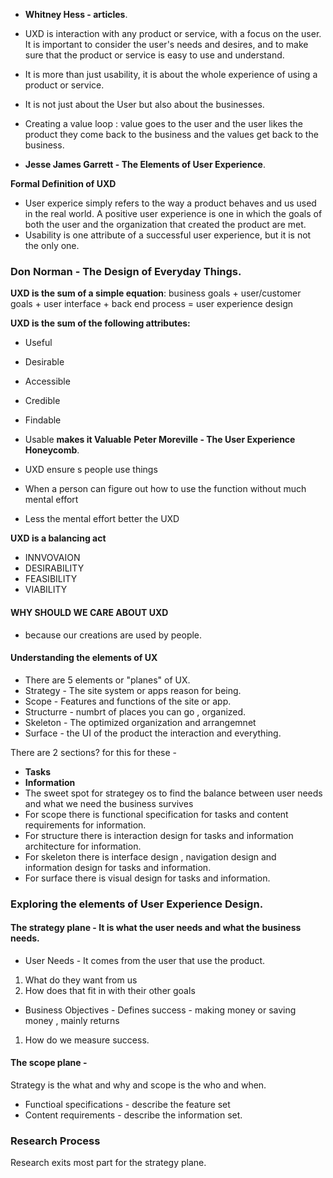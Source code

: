 - **Whitney Hess -  articles**.
- UXD is interaction with any product or service, with a focus on the user. It is important to consider the user's needs
and desires, and to make sure that the product or service is easy to use and understand.
- It is more than just usability, it is about the whole experience of using a product or service.
- It is not just about the User but also about the businesses.
- Creating a value loop : value goes to the user and the user likes the product they come back to the business and the values get back
to the business.

- **Jesse James Garrett - The Elements of User Experience**.

 **Formal Definition of UXD**
- User experice simply refers to the way a product behaves and us used in
the real world. A positive user experience is one in which the goals of
both the user and the organization that created the product are met.
- Usability is one attribute of a successful user experience, but it is not the only one.

### **Don Norman - The Design of Everyday Things**.

 **UXD is the sum of a simple equation**:
business goals + user/customer goals + user interface + back end process = user experience design

 **UXD is the sum of the following attributes:**
- Useful
- Desirable
- Accessible
- Credible
- Findable
- Usable
**makes it Valuable**
**Peter Moreville - The User Experience Honeycomb**.


- UXD ensure s people use things
- When a person can figure out how to use the function without much mental effort
- Less the mental effort better the UXD

 **UXD is a balancing act**
- INNVOVAION
- DESIRABILITY
- FEASIBILITY
- VIABILITY

#### **WHY SHOULD WE CARE ABOUT UXD**
- because our creations are used by people.


#### **Understanding the elements of UX**
- There are 5 elements or "planes" of UX.
- Strategy -  The site system or apps reason for being.
- Scope -  Features and functions of the site or app.
- Structurre - numbrt of places you can go , organized.
- Skeleton - The optimized organization and arrangemnet
- Surface - the UI of the product the interaction and everything.

There are 2 sections? for this for these -
- **Tasks**
- **Information**
- The sweet spot for strategey os to find the balance between user needs and what we need the business survives
- For scope there is functional specification for tasks and content requirements for information.
- For structure there is interaction design for tasks and information architecture for information.
- For skeleton there is interface design , navigation design and information design for tasks and information.
- For surface there is visual design for tasks and information.

### Exploring the elements of User Experience Design.

#### The strategy plane - It is what the user needs and what the business needs.
- User Needs - It comes from the user that use the product.
1. What do they want from us
2. How does that fit in with their other goals
- Business Objectives - Defines success - making money or saving money , mainly returns
1. How do we measure success.

#### The scope plane -
 Strategy is the what and why and scope is the who and when.

- Functioal specifications - describe the feature set
- Content requirements - describe the information set.


### **Research Process**

Research exits most part for the strategy plane.
